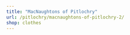 ```yaml
---
title: "MacNaughtons of Pitlochry"
url: /pitlochry/macnaughtons-of-pitlochry-2/
shop: clothes
---
```

